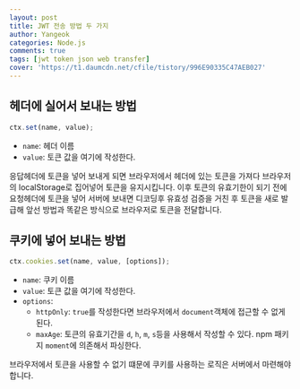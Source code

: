 ```yaml
---
layout: post
title: JWT 전송 방법 두 가지
author: Yangeok
categories: Node.js
comments: true
tags: [jwt token json web transfer]
cover: 'https://t1.daumcdn.net/cfile/tistory/996E90335C47AEB027'
---
```


## 헤더에 실어서 보내는 방법

```js
ctx.set(name, value);
```

- `name`: 헤더 이름
- `value`: 토큰 값을 여기에 작성한다.

응답헤더에 토큰을 넣어 보내게 되면 브라우저에서 헤더에 있는 토큰을 가져다 브라우저의 localStorage로 집어넣어 토큰을 유지시킵니다. 이후 토큰의 유효기한이 되기 전에 요청헤더에 토큰을 넣어 서버에 보내면 디코딩후 유효성 검증을 거친 후 토큰을 새로 발급해 앞선 방법과 똑같은 방식으로 브라우저로 토큰을 전달합니다.

## 쿠키에 넣어 보내는 방법

```js
ctx.cookies.set(name, value, [options]);
```

- `name`: 쿠키 이름
- `value`: 토큰 값을 여기에 작성한다.
- `options`:
  - `httpOnly`: `true`를 작성한다면 브라우저에서 `document`객체에 접근할 수 없게 된다.
  - `maxAge`: 토큰의 유효기간을 `d`, `h`, `m`, `s`등을 사용해서 작성할 수 있다. npm 패키지 `moment`에 의존해서 파싱한다.

브라우저에서 토큰을 사용할 수 없기 떄문에 쿠키를 사용하는 로직은 서버에서 마련해야 합니다.
